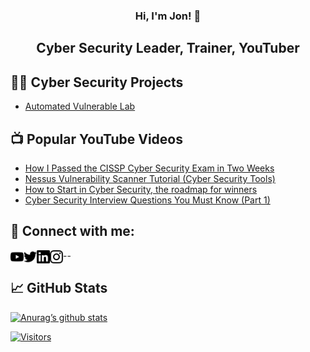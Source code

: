 <h3 align="center">
  Hi, I'm Jon! 👋
</h3>
  
<h2 align="center">
    Cyber Security Leader, Trainer, YouTuber
</h2>

## 👨‍💻 Cyber Security Projects
- <a href="https://github.com/JonGood/vulhab-lab">Automated Vulnerable Lab</a>

## 📺 Popular YouTube Videos
- <a href="https://youtu.be/-HG1PTcDd60">How I Passed the CISSP Cyber Security Exam in Two Weeks</a>
- <a href="https://youtu.be/x87gbgQD4eg">Nessus Vulnerability Scanner Tutorial (Cyber Security Tools)</a>
- <a href="https://youtu.be/nfUuO86VUjk">How to Start in Cyber Security, the roadmap for winners</a>
- <a href="https://youtu.be/jb7T26soBo0">Cyber Security Interview Questions You Must Know (Part 1)</a>

## 🤳 Connect with me:
<a href="https://www.youtube.com/jongoodcyber/"><img align="left" src="https://raw.githubusercontent.com/jongood/jongood/main/images/youtube.svg" alt="Jon Good | YouTube" width="21px"/></a>

<a href="https://www.twitter.com/jongoodcyber/"><img align="left" src="https://raw.githubusercontent.com/jongood/jongood/main/images/twitter.svg" alt="Jon Good | Twitter" width="21px"/></a>

<a href="https://www.linkedin.com/in/jongoodcyber/"><img align="left" src="https://raw.githubusercontent.com/jongood/jongood/main/images/linkedin.svg" alt="Jon Good | LinkedIn" width="21px"/></a>

<a href="https://www.instagram.com/jongoodcyber/"><img align="left" src="https://raw.githubusercontent.com/jongood/jongood/main/images/instagram.svg" alt="Jon Good | Instagram" width="21px"/></a>

--

## 📈 GitHub Stats
[![Anurag’s github stats](https://github-readme-stats.vercel.app/api?username=JonGood)](https://github.com/JonGood)

[![Visitors](https://visitor-badge.glitch.me/badge?page_id=JonGood.JonGood)](https://www.JonGood.com/)


<!--
**JonGood/JonGood** is a ✨ _special_ ✨ repository because its `README.md` (this file) appears on your GitHub profile.

Here are some ideas to get you started:

- 🔭 I’m currently working on ...
- 🌱 I’m currently learning ...
- 👯 I’m looking to collaborate on ...
- 🤔 I’m looking for help with ...
- 💬 Ask me about ...
- 📫 How to reach me: ...
- 😄 Pronouns: ...
- ⚡ Fun fact: ...
-->
